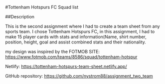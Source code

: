 #Tottenham Hotspurs FC Squad list

##Description

This is the second assignment where I had to create a team sheet from any sports team. I chose Tottenham Hotspurs FC, in this assignment, I had to make 15 player cards with stats and information(Name, shirt number, position, height, goal and assist combined stats and their nationality.

my design was inspired by the FOTMOB SITE: https://www.fotmob.com/teams/8586/squad/tottenham-hotspur

Netlify: https://tottenham-hotspurs-team-sheet.netlify.app/

GitHub repository: https://github.com/nystrom88/assignment_two_team
